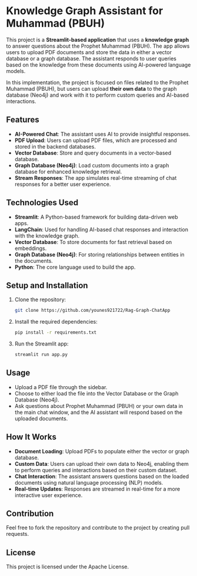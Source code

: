 # Knowledge Graph Assistant for Muhammad (PBUH)

This project is a **Streamlit-based application** that uses a **knowledge graph** to answer questions about the Prophet Muhammad (PBUH). The app allows users to upload PDF documents and store the data in either a vector database or a graph database. The assistant responds to user queries based on the knowledge from these documents using AI-powered language models.

In this implementation, the project is focused on files related to the Prophet Muhammad (PBUH), but users can upload **their own data** to the graph database (Neo4j) and work with it to perform custom queries and AI-based interactions.

## Features

- **AI-Powered Chat**: The assistant uses AI to provide insightful responses.
- **PDF Upload**: Users can upload PDF files, which are processed and stored in the backend databases.
- **Vector Database**: Store and query documents in a vector-based database.
- **Graph Database (Neo4j)**: Load custom documents into a graph database for enhanced knowledge retrieval.
- **Stream Responses**: The app simulates real-time streaming of chat responses for a better user experience.

## Technologies Used

- **Streamlit**: A Python-based framework for building data-driven web apps.
- **LangChain**: Used for handling AI-based chat responses and interaction with the knowledge graph.
- **Vector Database**: To store documents for fast retrieval based on embeddings.
- **Graph Database (Neo4j)**: For storing relationships between entities in the documents.
- **Python**: The core language used to build the app.

## Setup and Installation

1. Clone the repository:
   ```bash
   git clone https://github.com/younes921722/Rag-Graph-ChatApp
   ```
2. Install the required dependencies:
   ```bash
   pip install -r requirements.txt
   ```
3. Run the Streamlit app:
   ```bash
   streamlit run app.py
   ```
## Usage

- Upload a PDF file through the sidebar.
- Choose to either load the file into the Vector Database or the Graph Database (Neo4j).
- Ask questions about Prophet Muhammad (PBUH) or your own data in the main chat window, and the AI assistant will respond based on the uploaded documents.
## How It Works
- **Document Loading**: Upload PDFs to populate either the vector or graph database.
- **Custom Data**: Users can upload their own data to Neo4j, enabling them to perform queries and interactions based on their custom dataset.
- **Chat Interaction**: The assistant answers questions based on the loaded documents using natural language processing (NLP) models.
- **Real-time Updates**: Responses are streamed in real-time for a more interactive user experience.

## Contribution
Feel free to fork the repository and contribute to the project by creating pull requests.

## License
This project is licensed under the Apache License.

